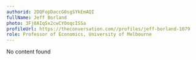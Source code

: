 ```yaml
---
authorid: 2DQFopDaccG0sgSYkEmAQI
fullName: Jeff Borland
photo: 3Fj0AIqSx2cwCYOoqcISSa
profileUrl: https://theconversation.com//profiles/jeff-borland-1079
role: Professor of Economics, University of Melbourne
---
```

No content found